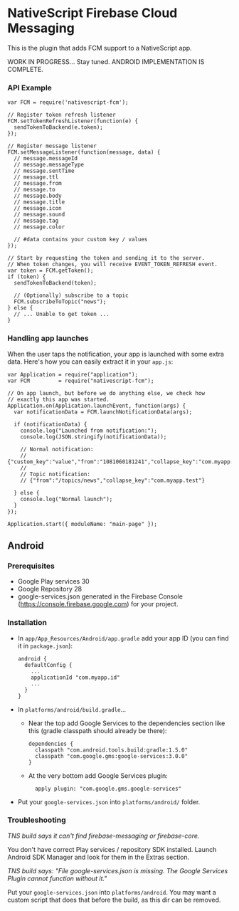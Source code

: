 NativeScript Firebase Cloud Messaging
=====================================

This is the plugin that adds FCM support to a NativeScript app.


WORK IN PROGRESS... Stay tuned.
ANDROID IMPLEMENTATION IS COMPLETE.



### API Example

    var FCM = require('nativescript-fcm');

    // Register token refresh listener
    FCM.setTokenRefreshListener(function(e) {
      sendTokenToBackend(e.token);
    });

    // Register message listener
    FCM.setMessageListener(function(message, data) {
      // message.messageId
      // message.messageType
      // message.sentTime
      // message.ttl
      // message.from
      // message.to
      // message.body
      // message.title
      // message.icon
      // message.sound
      // message.tag
      // message.color

      // #data contains your custom key / values
    });

    // Start by requesting the token and sending it to the server.
    // When token changes, you will receive EVENT_TOKEN_REFRESH event.
    var token = FCM.getToken();
    if (token) {
      sendTokenToBackend(token);

      // (Optionally) subscribe to a topic
      FCM.subscribeToTopic("news");
    } else {
      // ... Unable to get token ...
    }


### Handling app launches

When the user taps the notification, your app is launched with some
extra data. Here's how you can easily extract it in your `app.js`:

    var Application = require("application");
    var FCM         = require("nativescript-fcm");

    // On app launch, but before we do anything else, we check how
    // exactly this app was started.
    Application.on(Application.launchEvent, function(args) {
      var notificationData = FCM.launchNotificationData(args);

      if (notificationData) {
        console.log("Launched from notification:");
        console.log(JSON.stringify(notificationData));

        // Normal notification:
        // {"custom_key":"value","from":"1081060181241","collapse_key":"com.myapp.test"}
        //
        // Topic notification:
        // {"from":"/topics/news","collapse_key":"com.myapp.test"}

      } else {
        console.log("Normal launch");
      }
    });

    Application.start({ moduleName: "main-page" });


## Android

### Prerequisites

* Google Play services 30
* Google Repository 28
* google-services.json generated in the Firebase Console
  (https://console.firebase.google.com) for your project.



### Installation

* In `app/App_Resources/Android/app.gradle` add your app ID (you can
  find it in `package.json`):

      android {
        defaultConfig {
          ...
          applicationId "com.myapp.id"
          ...
        }
      }

* In `platforms/android/build.gradle`...

  * Near the top add Google Services to the dependencies section like
    this (gradle classpath should already be there):

        dependencies {
          classpath "com.android.tools.build:gradle:1.5.0"
          classpath "com.google.gms:google-services:3.0.0"
        }

  * At the very bottom add Google Services plugin:

          apply plugin: "com.google.gms.google-services"

* Put your `google-services.json` into `platforms/android/` folder.



### Troubleshooting

*TNS build says it can't find firebase-messaging or firebase-core.*

You don't have correct Play services / repository SDK installed. Launch
Android SDK Manager and look for them in the Extras section.

*TNS build says: "File google-services.json is missing. The Google Services Plugin cannot function without it."*

Put your `google-services.json` into `platforms/android`. You may want a
custom script that does that before the build, as this dir can be
removed.

